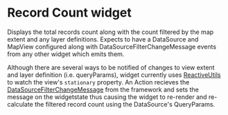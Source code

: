 # Record Count widget

Displays the total records count along with the count filtered by the map extent and any layer definitions.
Expects to have a DataSource and MapView configured along with DataSourceFilterChangeMessage events from any other widget which emits them.

Although there are several ways to be notified of changes to view extent and layer definition (i.e. queryParams), widget currently uses [ReactiveUtils](https://developers.arcgis.com/javascript/latest/api-reference/esri-core-reactiveUtils.html#watch) to watch the view's ```stationary``` property. An Action recieves the [DataSourceFilterChangeMessage](https://developers.arcgis.com/experience-builder/api-reference/jimu-core/DataSourceFilterChangeMessage/) from the framework and sets the message on the widgetstate thus causing the widget to re-render and re-calculate the filtered record count using the DataSource's QueryParams.
